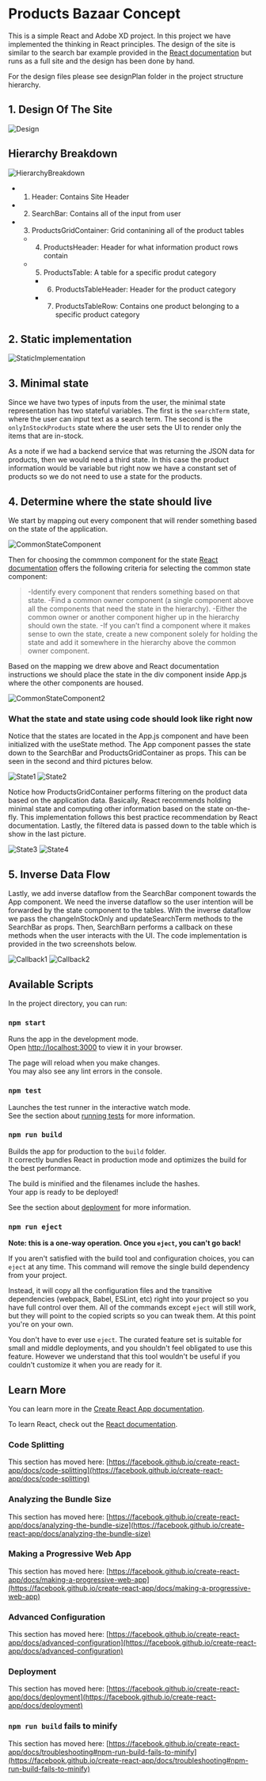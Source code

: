 # Products Bazaar Concept

This is a simple React and Adobe XD project. In this project we have implemented the thinking in React principles.
The design of the site is similar to the search bar example provided in the [React documentation](https://reactjs.org/docs/thinking-in-react.html) but runs as a full site
and the design has been done by hand.

For the design files please see designPlan folder in the project structure hierarchy.

## 1. Design Of The Site
![Design](https://github.com/samniem/products-bazaar-concept/blob/main/designPlan/Products%20Bazaar%203.png)
[]()

## Hierarchy Breakdown
![HierarchyBreakdown](https://github.com/samniem/products-bazaar-concept/blob/main/designPlan/Hierarchy.jpg)

- 1. Header: Contains Site Header
- 2. SearchBar: Contains all of the input from user
- 3. ProductsGridContainer: Grid contanining all of the product tables
  - 4. ProductsHeader: Header for what information product rows contain
  - 5. ProductsTable: A table for a specific produt category
    - 6. ProductsTableHeader: Header for the product category
    - 7. ProductsTableRow: Contains one product belonging to a specific product category
  
## 2. Static implementation
![StaticImplementation](https://github.com/samniem/products-bazaar-concept/blob/main/implementation/Static%20Site%20Implementation.png)

## 3. Minimal state

Since we have two types of inputs from the user, the minimal state representation has two stateful variables.
The first is the `searchTerm` state, where the user can input text as a search term.
The second is the `onlyInStockProducts` state where the user sets the UI to render only the items that are in-stock.

As a note if we had a backend service that was returning the JSON data for products, then we would need a third state.
In this case the product information would be variable but right now we have a constant set of products so we do not need to use a state for the products. 

## 4. Determine where the state should live

We start by mapping out every component that will render something based on the state of the application. 

![CommonStateComponent](https://github.com/samniem/products-bazaar-concept/blob/main/implementation/CommonStateComponent.jpg)

Then for choosing the commmon component for the state [React documentation](https://reactjs.org/docs/thinking-in-react.html) offers the following criteria for selecting the common state component:


>-Identify every component that renders something based on that state.
>-Find a common owner component (a single component above all the components that need the state in the hierarchy).
>-Either the common owner or another component higher up in the hierarchy should own the state.
>-If you can’t find a component where it makes sense to own the state, create a new component solely for holding the state and add it somewhere in the hierarchy above the common owner component.

Based on the mapping we drew above and React documentation instructions we should place the state in the div component inside App.js where the other components are housed. 

![CommonStateComponent2](https://github.com/samniem/products-bazaar-concept/blob/main/implementation/CommonStateComponent2.jpg)

### What the state and state using code should look like right now

Notice that the states are located in the App.js component and have been initialized with the useState method.
The App component passes the state down to the SearchBar and ProductsGridContainer as props. This can be seen in the second and third pictures below. 

![State1](https://github.com/samniem/products-bazaar-concept/blob/main/implementation/state1.png)
![State2](https://github.com/samniem/products-bazaar-concept/blob/main/implementation/state2.png)

Notice how ProductsGridContainer performs filtering on the product data based on the application data. 
Basically, React recommends holding minimal state and computing other information based on the state on-the-fly.
This implementation follows this best practice recommendation by React documentation. Lastly, the filtered data is passed down to the table which is show in the last picture. 

![State3](https://github.com/samniem/products-bazaar-concept/blob/main/implementation/state3.png)
![State4](https://github.com/samniem/products-bazaar-concept/blob/main/implementation/state4.png)

## 5. Inverse Data Flow

Lastly, we add inverse dataflow from the SearchBar component towards the App component. We need the inverse dataflow so the user intention will be forwarded by the state component to the tables.
With the inverse dataflow we pass the changeInStockOnly and updateSearchTerm methods to the SearchBar as props. Then, SearchBarn performs a callback on these methods when the user interacts with the UI.
The code implementation is provided in the two screenshots below. 

![Callback1](https://github.com/samniem/products-bazaar-concept/blob/main/implementation/callback1.png)
![Callback2](https://github.com/samniem/products-bazaar-concept/blob/main/implementation/callback2.png)

## Available Scripts

In the project directory, you can run:

### `npm start`

Runs the app in the development mode.\
Open [http://localhost:3000](http://localhost:3000) to view it in your browser.

The page will reload when you make changes.\
You may also see any lint errors in the console.

### `npm test`

Launches the test runner in the interactive watch mode.\
See the section about [running tests](https://facebook.github.io/create-react-app/docs/running-tests) for more information.

### `npm run build`

Builds the app for production to the `build` folder.\
It correctly bundles React in production mode and optimizes the build for the best performance.

The build is minified and the filenames include the hashes.\
Your app is ready to be deployed!

See the section about [deployment](https://facebook.github.io/create-react-app/docs/deployment) for more information.

### `npm run eject`

**Note: this is a one-way operation. Once you `eject`, you can't go back!**

If you aren't satisfied with the build tool and configuration choices, you can `eject` at any time. This command will remove the single build dependency from your project.

Instead, it will copy all the configuration files and the transitive dependencies (webpack, Babel, ESLint, etc) right into your project so you have full control over them. All of the commands except `eject` will still work, but they will point to the copied scripts so you can tweak them. At this point you're on your own.

You don't have to ever use `eject`. The curated feature set is suitable for small and middle deployments, and you shouldn't feel obligated to use this feature. However we understand that this tool wouldn't be useful if you couldn't customize it when you are ready for it.

## Learn More

You can learn more in the [Create React App documentation](https://facebook.github.io/create-react-app/docs/getting-started).

To learn React, check out the [React documentation](https://reactjs.org/).

### Code Splitting

This section has moved here: [https://facebook.github.io/create-react-app/docs/code-splitting](https://facebook.github.io/create-react-app/docs/code-splitting)

### Analyzing the Bundle Size

This section has moved here: [https://facebook.github.io/create-react-app/docs/analyzing-the-bundle-size](https://facebook.github.io/create-react-app/docs/analyzing-the-bundle-size)

### Making a Progressive Web App

This section has moved here: [https://facebook.github.io/create-react-app/docs/making-a-progressive-web-app](https://facebook.github.io/create-react-app/docs/making-a-progressive-web-app)

### Advanced Configuration

This section has moved here: [https://facebook.github.io/create-react-app/docs/advanced-configuration](https://facebook.github.io/create-react-app/docs/advanced-configuration)

### Deployment

This section has moved here: [https://facebook.github.io/create-react-app/docs/deployment](https://facebook.github.io/create-react-app/docs/deployment)

### `npm run build` fails to minify

This section has moved here: [https://facebook.github.io/create-react-app/docs/troubleshooting#npm-run-build-fails-to-minify](https://facebook.github.io/create-react-app/docs/troubleshooting#npm-run-build-fails-to-minify)
